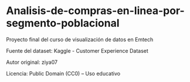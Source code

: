 # Analisis-de-compras-en-linea-por-segmento-poblacional
Proyecto final del curso de visualización de datos en Emtech

Fuente del dataset: Kaggle - Customer Experience Dataset

Autor original: ziya07

Licencia: Public Domain (CC0) – Uso educativo
